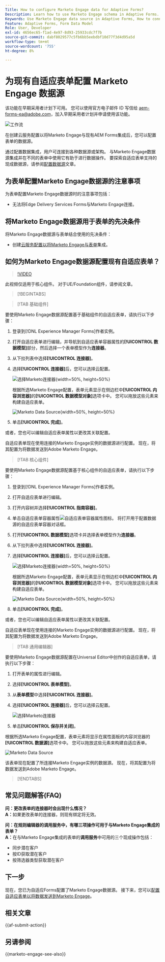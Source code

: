 ```yaml
---
Title: How to configure Marketo Engage data for Adaptive Forms?
Description: Learn how to use Marketo Engage schema in Adaptive Forms.
Keywords: Use Marketo Engage data source in Adaptive Forms, How to connect a Marketo instance data source with form? , Connect a form to Marketo.
Feature: Adaptive Forms, Form Data Model
Role: User, Developer
exl-id: 4656ec65-f1ad-4e97-8d93-25933cdc7f7b
source-git-commit: dabf8029577c5fb6bb5eebdbf10d77f3d4d95a5d
workflow-type: tm+mt
source-wordcount: '755'
ht-degree: 8%

---
```


# 为现有自适应表单配置 Marketo Engage 数据源

<span class="preview">该功能在早期采用者计划下可用。 您可以使用官方电子邮件 ID 写信给 aem-forms-ea@adobe.com，加入早期采用者计划并申请使用该功能。</span>

![工作流](/help/forms/assets/workflow-marketo-2.png)

在创建云服务配置以将Marketo Engage与现有AEM Forms集成后，您可以配置表单的数据源。

通过配置数据集成，用户可连接到各种数据源或架构。 与Marketo Engage数据源集成并在不同的表单中使用它有助于进行数据操作。 要探索自适应表单支持的现成数据源，请参阅[配置数据源](/help/forms/configure-data-sources.md)文章。

## 为表单配置Marketo Engage数据源的注意事项

为表单配置Marketo Engage数据源时的注意事项包括：

* 无法将Edge Delivery Services Forms与Marketo Engage连接。

## 将Marketo Engage数据源用于表单的先决条件

将Marketo Engage数据源与表单结合使用的先决条件：

* 创建[云服务配置以将Marketo Engage与表单](/help/forms/integrate-form-to-marketo-engage.md)集成。

## 如何为Marketo Engage数据源配置现有自适应表单？

>[!VIDEO](https://video.tv.adobe.com/v/3442871/marketo-aem-forms-aem-marketo-engage)

<span>此视频仅适用于核心组件。 对于UE/Foundation组件，请参阅文章。</span>

>[!BEGINTABS]

>[!TAB 基础组件]

要使用Marketo Engage数据源配置基于基础组件的自适应表单，请执行以下步骤：

1. 登录到[!DNL Experience Manager Forms]作者实例。
1. 打开自适应表单进行编辑，并导航到自适应表单容器属性的&#x200B;**[!UICONTROL 数据模型]**&#x200B;部分，然后选择一个表单模型作为&#x200B;**连接器**。
1. 从下拉列表中选择&#x200B;**[!UICONTROL 连接器]**。
1. 选择&#x200B;**[!UICONTROL 连接器]**&#x200B;后，您可以选择云配置。

   ![选择Marketo连接器](/help/forms/assets/select-marketo-connector-af1.png){width=50%, height=50%}

   根据所选Marketo Engage配置，表单元素显示在侧边栏中&#x200B;**[!UICONTROL 内容浏览器]**&#x200B;的&#x200B;**[!UICONTROL 数据模型对象]**&#x200B;选项卡中。 您可以拖放这些元素来构建自适应表单。

   ![Marketo Data Source](/help/forms/assets/marketo-engage-data-source-af1.png){width=50%, height=50%}

1. 单击&#x200B;**[!UICONTROL 完成]**。

或者，您也可以编辑自适应表单属性以更改其关联配置。

自适应表单现在使用连接的Marketo Engage实例的数据源进行配置。 现在，将其配置为将数据发送到Adobe Marketo Engage。

>[!TAB 核心组件]

要使用Marketo Engage数据源配置基于核心组件的自适应表单，请执行以下步骤：

1. 登录到[!DNL Experience Manager Forms]作者实例。

1. 打开自适应表单进行编辑。
1. 打开内容树并选择&#x200B;**[!UICONTROL 指南容器]**。
1. 单击自适应表单容器属性![自适应表单容器属性](/help/forms/assets/configure-icon.svg)图标。 将打开用于配置数据源的自适应表单容器对话框。
1. 打开&#x200B;**[!UICONTROL 数据模型]**&#x200B;选项卡并选择表单模型作为&#x200B;**连接器**。
1. 从下拉列表中选择&#x200B;**[!UICONTROL 连接器]**。

1. 选择&#x200B;**[!UICONTROL 连接器]**&#x200B;后，您可以选择云配置。

   ![选择Marketo连接器](/help/forms/assets/select-marketo-connector.png){width=50%, height=50%}

   根据所选Marketo Engage配置，表单元素显示在侧边栏中&#x200B;**[!UICONTROL 内容浏览器]**&#x200B;的&#x200B;**[!UICONTROL 数据模型对象]**&#x200B;选项卡中。 您可以拖放这些元素来构建自适应表单。

   ![Marketo Data Source](/help/forms/assets/marketo-engage-data-source.png){width=50%, height=50%}

1. 单击&#x200B;**[!UICONTROL 完成]**。

或者，您也可以编辑自适应表单属性以更改其关联配置。

自适应表单现在使用连接的Marketo Engage实例的数据源进行配置。 现在，将其配置为将数据发送到Adobe Marketo Engage。

>[!TAB 通用编辑器]

要使用Marketo Engage数据源配置在Universal Editor中创作的自适应表单，请执行以下步骤：

1. 打开表单的属性进行编辑。
1. 选择&#x200B;**[!UICONTROL 表单模型]**。
1. 从&#x200B;**表单模型**&#x200B;中选择&#x200B;**[!UICONTROL 连接器]**。
1. 选择&#x200B;**[!UICONTROL 连接器]**&#x200B;后，您可以选择云配置。

   ![选择Marketo连接器](/help/forms/assets/select-marketo-connector-ue.png)

1. 单击&#x200B;**[!UICONTROL 保存并关闭]**。

根据所选Marketo Engage配置，表单元素将显示在属性面板的内容浏览器的&#x200B;**[!UICONTROL 数据源]**&#x200B;选项卡中。 您可以拖放这些元素来构建自适应表单。

![Marketo Data Source](/help/forms/assets/marketo-engage-data-source-ue.png)

该表单现在配置了所连接Marketo Engage实例的数据源。 现在，将其配置为将数据发送到Adobe Marketo Engage。

>[!ENDTABS]

## 常见问题解答(FAQ)

**问：更改表单的连接器时会出现什么情况？**\
**A：**&#x200B;如果更改表单的连接器，则现有绑定将无效。

**问：在规则编辑器的调用服务中，有哪三项操作可用于与Marketo Engage集成的表单？**\
**A：**&#x200B;在与Marketo Engage集成的表单的&#x200B;**调用服务**&#x200B;中可用的三个现成操作包括：
* 同步潜在客户
* 按ID获取潜在客户
* 按筛选器类型获取潜在客户

## 下一步

现在，您已为自适应Forms配置了Marketo Engage数据源。 接下来，您可以[配置自适应表单以将数据发送到Marketo Engage](/help/forms/submit-adaptive-form-to-marketo-engage.md)。

## 相关文章

{{af-submit-action}}

## 另请参阅

{{marketo-engage-see-also}}
